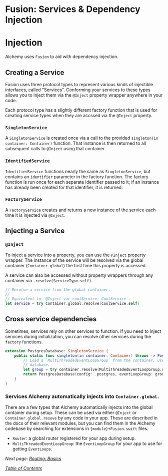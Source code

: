 # Fusion: Services & Dependency Injection

Injection
===
Alchemy uses `Fusion` to aid with dependency injection.

## Creating a Service

Fusion uses three protocol types to represent various kinds of injectible interfaces, called "Services". Conforming your services to these types allows you to inject them via the `@Inject` property wrapper anywhere in your code.

Each protocol type has a slightly different factory function that is used for creating service types when they are accssed via the `@Inject` property.

### `SingletonService`
A `SingletonService` is created once via a call to the provided `singleton(in container: Container)` function. That instance is then returned to all subsequent calls to `@Inject` using that container.

### `IdentifiedService`
`IdentifiedService` functions nearly the same as `SingletonService`, but contains an `identifier` parameter in the factory function. The factory function is run once for each separate identifier passed to it; if an instance has already been created for that identifier, it is returned.

### `FactoryService`
A `FactoryService` creates and returns a new instance of the service each time it is injected via `@Inject`.

## Injecting a Service

### `@Inject`
To inject a service into a property, you can use the `@Inject` property wrapper. The instance of the service will be resolved via the global container (`Container.global`) the first time this property is accessed.

A service can also be accessed without property wrappers through any container via `.resolve(ServiceType.self)`.

```swift
// Resolve a service from the global container. 
// 
// Equivalent to `@Inject var coolService: CoolService`.
let service = try Container.global.resolve(CoolService.self)
```

## Cross service dependencies
Sometimes, services rely on other services to function. If you need to inject services during initialization, you can resolve other services during the `factory` functions.

```swift
extension PostgresDatabase: SingletonService {
    public static func singleton(in container: Container) throws -> PostgresDatabase {
        // Load a `MultiThreadedEventLoopGroup` from the container, used to initialize the Postgres 
        // database.
        let group = try container.resolve(MultiThreadedEventLoopGroup.self)
        return PostgresDatabase(config: .postgres, eventLoopGroup: group)
    }
}
```

### Services Alchemy automatically injects into `Container.global`.
There are a few types that Alchemy automatically injects into the global container during setup. These can be used via either `@Inject` or `Container.global.resove` by any code in your app. These are described in the docs of their relevant modules, but you can find them in the Alchemy codebase by searching for extensions in  `{module}+Fusion.swift` files.

- `Router`: a global router registered for your app during setup.
- `MultiThreadedEventLoopGroup`: the `EventLoopGroup` for your app to use for getting `EventLoop`s.


_Next page: [Routing: Basics](3a_RoutingBasics.md)_

_[Table of Contents](/Docs)_